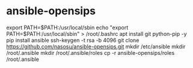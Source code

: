# ansible-opensips

export PATH=$PATH:/usr/local/sbin
echo "export PATH=$PATH:/usr/local/sbin" > /root/.bashrc
apt install git python-pip -y
pip install ansible 
ssh-keygen -t rsa -b 4096
git clone https://github.com/nasosu/ansible-opensips.git
mkdir /etc/ansible
mkdir /root/.ansible
mkdir /root/.ansible/roles
cp -r ansible-opensips/roles /root/.ansible
